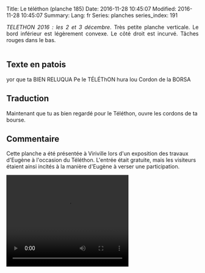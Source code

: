 Title: Le téléthon (planche 185)
Date: 2016-11-28 10:45:07
Modified: 2016-11-28 10:45:07
Summary: 
Lang: fr
Series: planches
series_index: 191

<p style="text-align:justify;"><em>TELETHON 2016 : les 2 et 3
décembre</em>. Très petite planche verticale. Le bord inférieur est
légèrement convexe. Le côté droit est incurvé. Tâches rouges dans le
bas.</p>

<figure class="image-block" style="float: center;">
  <img alt="" src="{static}/images/planche_185.png">
  <figcaption style="max-width: 219px"></figcaption>
</figure>

## Texte en patois

yor que ta BIEN RELUQUA Pe le TÉLÉThON hura lou Cordon de la BORSA

## Traduction

Maintenant que tu as bien regardé pour le Téléthon, ouvre les cordons
de ta bourse.

## Commentaire

Cette planche a été présentée à Viriville lors d'un exposition des
travaux d'Eugène à l'occasion du Téléthon. L'entrée était gratuite,
mais les visiteurs étaient ainsi incités à la manière d'Eugène à
verser une participation.

<video width="320" height="240" controls>
  <source src="https://d1njpgd0ygatdn.cloudfront.net/video_185.mp4" type="video/mp4">
</video>
